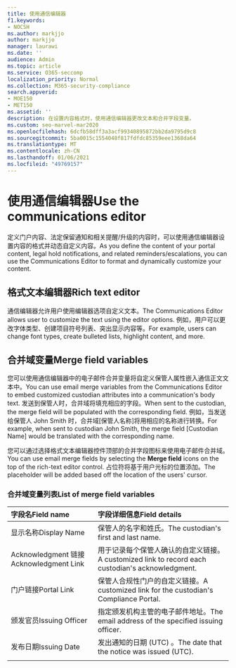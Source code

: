 ```yaml
---
title: 使用通信编辑器
f1.keywords:
- NOCSH
ms.author: markjjo
author: markjjo
manager: laurawi
ms.date: ''
audience: Admin
ms.topic: article
ms.service: O365-seccomp
localization_priority: Normal
ms.collection: M365-security-compliance
search.appverid:
- MOE150
- MET150
ms.assetid: ''
description: 在设置内容格式时，使用通信编辑器更改文本和合并字段变量。
ms.custom: seo-marvel-mar2020
ms.openlocfilehash: 6dcfb58dff3a3acf99340895872bb2da9795d9c8
ms.sourcegitcommit: 5ba0015c1554048f817fdfdc85359eee1368da64
ms.translationtype: MT
ms.contentlocale: zh-CN
ms.lasthandoff: 01/06/2021
ms.locfileid: "49769157"
---
```

# <a name="use-the-communications-editor"></a><span data-ttu-id="56534-103">使用通信编辑器</span><span class="sxs-lookup"><span data-stu-id="56534-103">Use the communications editor</span></span>

<span data-ttu-id="56534-104">定义门户内容、法定保留通知和相关提醒/升级的内容时，可以使用通信编辑器设置内容的格式并动态自定义内容。</span><span class="sxs-lookup"><span data-stu-id="56534-104">As you define the content of your portal content, legal hold notifications, and related reminders/escalations, you can use the Communications Editor to format and dynamically customize your content.</span></span>

## <a name="rich-text-editor"></a><span data-ttu-id="56534-105">格式文本编辑器</span><span class="sxs-lookup"><span data-stu-id="56534-105">Rich text editor</span></span>

<span data-ttu-id="56534-106">通信编辑器允许用户使用编辑器选项自定义文本。</span><span class="sxs-lookup"><span data-stu-id="56534-106">The Communications Editor allows user to customize the text using the editor options.</span></span> <span data-ttu-id="56534-107">例如，用户可以更改字体类型、创建项目符号列表、突出显示内容等。</span><span class="sxs-lookup"><span data-stu-id="56534-107">For example, users can change font types, create bulleted lists, highlight content, and more.</span></span>

## <a name="merge-field-variables"></a><span data-ttu-id="56534-108">合并域变量</span><span class="sxs-lookup"><span data-stu-id="56534-108">Merge field variables</span></span>

<span data-ttu-id="56534-109">您可以使用通信编辑器中的电子邮件合并变量将自定义保管人属性嵌入通信正文文本中。</span><span class="sxs-lookup"><span data-stu-id="56534-109">You can use email merge variables from the Communications Editor to embed customized custodian attributes into a communication's body text.</span></span> <span data-ttu-id="56534-110">发送到保管人时，合并域将填充相应的字段。</span><span class="sxs-lookup"><span data-stu-id="56534-110">When sent to the custodian, the merge field will be populated with the corresponding field.</span></span> <span data-ttu-id="56534-111">例如，当发送给保管人 John Smith 时，合并域[保管人名称]将用相应的名称进行转换。</span><span class="sxs-lookup"><span data-stu-id="56534-111">For example, when sent to custodian John Smith, the merge field [Custodian Name] would be translated with the corresponding name.</span></span>

<span data-ttu-id="56534-112">您可以通过选择格式文本编辑器控件顶部的合并字段图标来使用电子邮件合并域。</span><span class="sxs-lookup"><span data-stu-id="56534-112">You can use email merge fields by selecting the **Merge field** icons on the top of the rich-text editor control.</span></span> <span data-ttu-id="56534-113">占位符将基于用户光标的位置添加。</span><span class="sxs-lookup"><span data-stu-id="56534-113">The placeholder will be added based off the location of the users' cursor.</span></span>

### <a name="list-of-merge-field-variables"></a><span data-ttu-id="56534-114">合并域变量列表</span><span class="sxs-lookup"><span data-stu-id="56534-114">List of merge field variables</span></span>

| <span data-ttu-id="56534-115">字段名</span><span class="sxs-lookup"><span data-stu-id="56534-115">Field name</span></span>                  | <span data-ttu-id="56534-116">字段详细信息</span><span class="sxs-lookup"><span data-stu-id="56534-116">Field details</span></span> |
| :------------------- | :------------------- |
| <span data-ttu-id="56534-117">显示名称</span><span class="sxs-lookup"><span data-stu-id="56534-117">Display Name</span></span>  | <span data-ttu-id="56534-118">保管人的名字和姓氏。</span><span class="sxs-lookup"><span data-stu-id="56534-118">The custodian's first and last name.</span></span> | 
| <span data-ttu-id="56534-119">Acknowledgment 链接</span><span class="sxs-lookup"><span data-stu-id="56534-119">Acknowledgment Link</span></span> | <span data-ttu-id="56534-120">用于记录每个保管人确认的自定义链接。</span><span class="sxs-lookup"><span data-stu-id="56534-120">A customized link to record each custodian's acknowledgment.</span></span>|                 |
| <span data-ttu-id="56534-121">门户链接</span><span class="sxs-lookup"><span data-stu-id="56534-121">Portal Link</span></span>     | <span data-ttu-id="56534-122">保管人合规性门户的自定义链接。</span><span class="sxs-lookup"><span data-stu-id="56534-122">A customized link for the custodian's Compliance Portal.</span></span>|                |
| <span data-ttu-id="56534-123">颁发官员</span><span class="sxs-lookup"><span data-stu-id="56534-123">Issuing Officer</span></span>                   | <span data-ttu-id="56534-124">指定颁发机构主管的电子邮件地址。</span><span class="sxs-lookup"><span data-stu-id="56534-124">The email address of the specified issuing officer.</span></span>|                   |
| <span data-ttu-id="56534-125">发布日期</span><span class="sxs-lookup"><span data-stu-id="56534-125">Issuing Date</span></span>                   | <span data-ttu-id="56534-126">发出通知的日期 (UTC) 。</span><span class="sxs-lookup"><span data-stu-id="56534-126">The date that the notice was issued (UTC).</span></span>              |
|||

